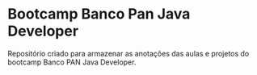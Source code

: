 # Bootcamp Banco Pan Java Developer

Repositório criado para armazenar as anotações das aulas e projetos do bootcamp Banco PAN Java Developer.
